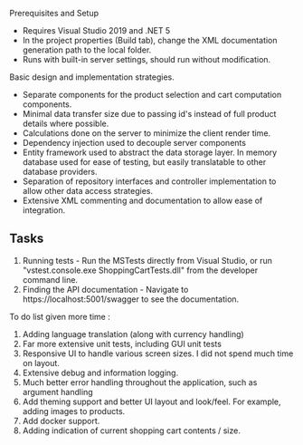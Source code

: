 Prerequisites and Setup
-	Requires Visual Studio 2019 and .NET 5
-	In the project properties (Build tab), change the XML documentation generation path to the local folder.
-	Runs with built-in server settings, should run without modification.

Basic design and implementation strategies.
-	Separate components for the product selection and cart computation components.
-	Minimal data transfer size due to passing id's instead of full product details where possible.
-	Calculations done on the server to minimize the client render time.
-	Dependency injection used to decouple server components
-	Entity framework used to abstract the data storage layer.  In memory database used for ease of testing, but easily translatable to other database providers.
-	Separation of repository interfaces and controller implementation to allow other data access strategies.
-	Extensive XML commenting and documentation to allow ease of integration.

Tasks
-----
1. Running tests - Run the MSTests directly from Visual Studio, or run "vstest.console.exe ShoppingCartTests.dll" from the developer command line.
2. Finding the API documentation - Navigate to https://localhost:5001/swagger to see the documentation.

To do list given more time :
1.	Adding language translation (along with currency handling)
2.	Far more extensive unit tests, including GUI unit tests
3.	Responsive UI to handle various screen sizes.  I did not spend much time on layout.
4.	Extensive debug and information logging.
5.	Much better error handling throughout the application, such as argument handling
6.	Add theming support and better UI layout and look/feel.  For example, adding images to products.
7.	Add docker support.
8.	Adding indication of current shopping cart contents / size.
